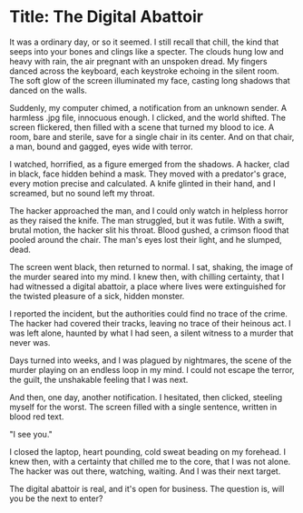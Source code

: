 # Title: The Digital Abattoir

It was a ordinary day, or so it seemed. I still recall that chill, the kind that seeps into your bones and clings like a specter. The clouds hung low and heavy with rain, the air pregnant with an unspoken dread. My fingers danced across the keyboard, each keystroke echoing in the silent room. The soft glow of the screen illuminated my face, casting long shadows that danced on the walls.

Suddenly, my computer chimed, a notification from an unknown sender. A harmless .jpg file, innocuous enough. I clicked, and the world shifted. The screen flickered, then filled with a scene that turned my blood to ice. A room, bare and sterile, save for a single chair in its center. And on that chair, a man, bound and gagged, eyes wide with terror.

I watched, horrified, as a figure emerged from the shadows. A hacker, clad in black, face hidden behind a mask. They moved with a predator's grace, every motion precise and calculated. A knife glinted in their hand, and I screamed, but no sound left my throat.

The hacker approached the man, and I could only watch in helpless horror as they raised the knife. The man struggled, but it was futile. With a swift, brutal motion, the hacker slit his throat. Blood gushed, a crimson flood that pooled around the chair. The man's eyes lost their light, and he slumped, dead.

The screen went black, then returned to normal. I sat, shaking, the image of the murder seared into my mind. I knew then, with chilling certainty, that I had witnessed a digital abattoir, a place where lives were extinguished for the twisted pleasure of a sick, hidden monster.

I reported the incident, but the authorities could find no trace of the crime. The hacker had covered their tracks, leaving no trace of their heinous act. I was left alone, haunted by what I had seen, a silent witness to a murder that never was.

Days turned into weeks, and I was plagued by nightmares, the scene of the murder playing on an endless loop in my mind. I could not escape the terror, the guilt, the unshakable feeling that I was next.

And then, one day, another notification. I hesitated, then clicked, steeling myself for the worst. The screen filled with a single sentence, written in blood red text.

"I see you."

I closed the laptop, heart pounding, cold sweat beading on my forehead. I knew then, with a certainty that chilled me to the core, that I was not alone. The hacker was out there, watching, waiting. And I was their next target.

The digital abattoir is real, and it's open for business. The question is, will you be the next to enter?